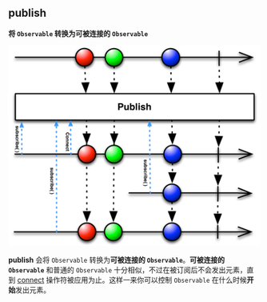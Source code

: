 ## publish

**将 `Observable` 转换为可被连接的 `Observable`**

![](/assets/Operator/Operators/publish.png)

**publish** 会将 `Observable` 转换为**可被连接的 `Observable`**。**可被连接的 `Observable`** 和普通的 `Observable` 十分相似，不过在被订阅后不会发出元素，直到 [connect] 操作符被应用为止。这样一来你可以控制 `Observable` 在什么时候**开始**发出元素。

[connect]:connect.md
